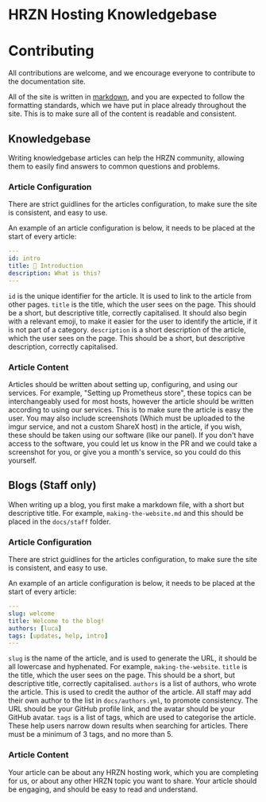 # HRZN Hosting Knowledgebase

# Contributing

All contributions are welcome, and we encourage everyone to contribute to the documentation site.

All of the site is written in [markdown](https://commonmark.org/help/), and you are expected to follow the formatting standards, which we have
put in place already throughout the site. This is to make sure all of the content is readable and consistent.

## Knowledgebase

Writing knowledgebase articles can help the HRZN community, allowing them to easily find answers to common questions and problems.

### Article Configuration

There are strict guidlines for the articles configuration, to make sure the site is consistent, and easy to use.

An example of an article configuration is below, it needs to be placed at the start of every article:

```yml
---
id: intro
title: 👋 Introduction
description: What is this?
---
```

`id` is the unique identifier for the article. It is used to link to the article from other pages.
`title` is the title, which the user sees on the page. This should be a short, but descriptive title, correctly capitalised. It should also begin with a relevant
emoji, to make it easier for the user to identify the article, if it is not part of a category.
`description` is a short description of the article, which the user sees on the page. This should be a short, but descriptive description, correctly capitalised.


### Article Content

Articles should be written about setting up, configuring, and using our services. For example, "Setting up Prometheus store", these topics can be interchangeably used for most hosts, however the article should be written according to using our services. This is to make sure the article is easy the user. You may also include screenshots (Which must be uploaded to the imgur service, and not a custom ShareX host) in the article, if you wish, these should be taken using our software (like our panel). If you don't have access to the software, you could let us know in the PR and we could take a screenshot for you, or give you a month's service, so you could do this yourself.

## Blogs (Staff only)

When writing up a blog, you first make a markdown file, with a short but descriptive title. For example, `making-the-website.md` and this should be placed in
the `docs/staff` folder.

### Article Configuration

There are strict guidlines for the articles configuration, to make sure the site is consistent, and easy to use.

An example of an article configuration is below, it needs to be placed at the start of every article:

```yml
---
slug: welcome
title: Welcome to the blog!
authors: [luca]
tags: [updates, help, intro]
---
```

`slug` is the name of the article, and is used to generate the URL, it should be all lowercase and hyphenated. For example, `making-the-website`.
`title` is the title, which the user sees on the page. This should be a short, but descriptive title, correctly capitalised.
`authors` is a list of authors, who wrote the article. This is used to credit the author of the article. All staff may add their own author to the list in `docs/authors.yml`, to promote consistency. The URL should be your GitHub profile link, and the avatar should be your GitHub avatar.
`tags` is a list of tags, which are used to categorise the article. These help users narrow down results when searching for articles. There must be a minimum of 3 tags, and no more than 5.

### Article Content

Your article can be about any HRZN hosting work, which you are completing for us, or about any other HRZN topic you want to share. Your article should
be engaging, and should be easy to read and understand.